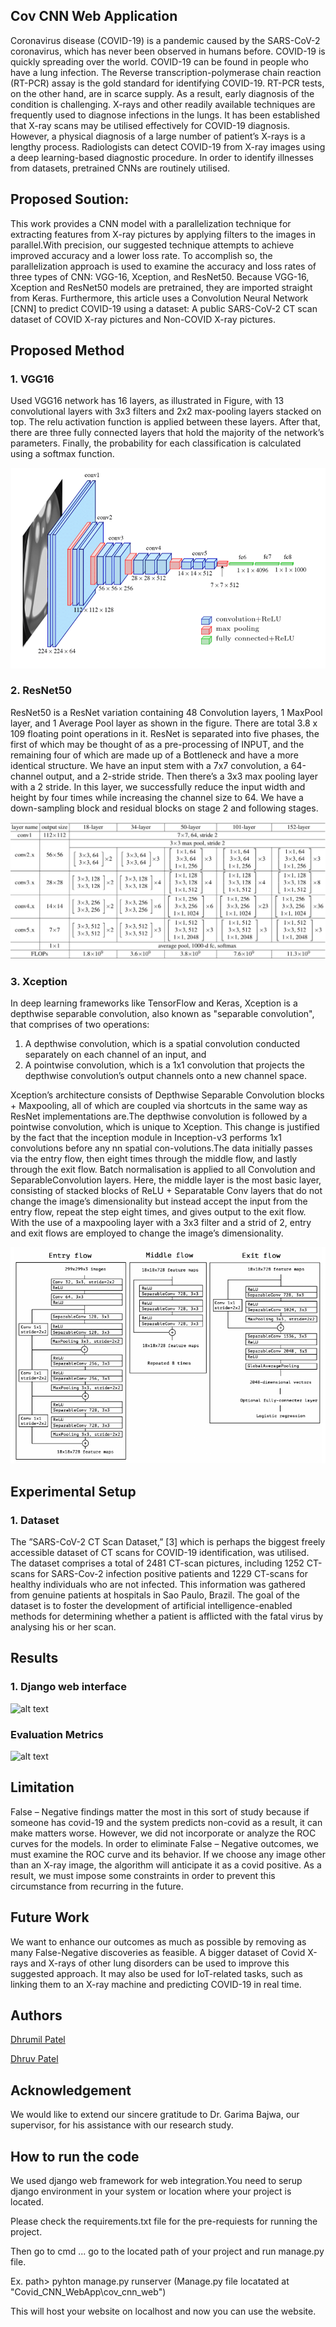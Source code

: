 ## Cov CNN Web Application

Coronavirus disease (COVID-19) is a pandemic caused by the SARS-CoV-2 coronavirus, which has never been observed in humans before. COVID-19 is quickly spreading over
the world. COVID-19 can be found in people who have a lung infection. The Reverse transcription-polymerase chain reaction
(RT-PCR) assay is the gold standard for identifying COVID-19. RT-PCR tests, on the other hand, are in scarce supply. As a result, early diagnosis of the condition is challenging. X-rays
and other readily available techniques are frequently used to diagnose infections in the lungs. It has been established that X-ray scans may be utilised effectively for COVID-19 diagnosis.
However, a physical diagnosis of a large number of patient’s X-rays is a lengthy process. Radiologists can detect COVID-19 from X-ray images using a deep learning-based diagnostic
procedure. In order to identify illnesses from datasets, pretrained CNNs are routinely utilised. 

## Proposed Soution:
This work provides a CNN model with a parallelization technique for extracting features from
X-ray pictures by applying filters to the images in parallel.With precision, our suggested technique attempts to achieve improved accuracy and a lower loss rate. To accomplish so, the
parallelization approach is used to examine the accuracy and loss rates of three types of CNN: VGG-16, Xception, and ResNet50. Because VGG-16, Xception and ResNet50 models are pretrained,
they are imported straight from Keras. Furthermore, this article uses a Convolution Neural Network [CNN] to predict COVID-19 using a dataset: A public SARS-CoV-2 CT scan dataset of
COVID X-ray pictures and Non-COVID X-ray pictures.


## Proposed Method

### 1. VGG16
Used VGG16 network has 16 layers, as illustrated in Figure, with 13 convolutional layers with 3x3 filters and 2x2 max-pooling layers stacked on top.
The relu activation function is applied between these layers. After that, there are three fully connected layers that hold the
majority of the network’s parameters. Finally, the probability for each classification is calculated using a softmax function.

![alt text](https://github.com/Dhrumil-1997/Covid19_Prediction/blob/main/vgg16.png)

### 2. ResNet50 
ResNet50 is a ResNet variation containing 48 Convolution layers, 1 MaxPool layer, and 1 Average Pool layer as shown
in the figure. There are total 3.8 x 109 floating point operations in it. ResNet is separated into five phases, the first
of which may be thought of as a pre-processing of INPUT, and the remaining four of which are made up of a Bottleneck
and have a more identical structure. We have an input stem with a 7x7 convolution, a 64-channel output, and a 2-stride
stride. Then there’s a 3x3 max pooling layer with a 2 stride. In this layer, we successfully reduce the input width and height
by four times while increasing the channel size to 64. We have a down-sampling block and residual blocks on stage 2 and following stages.

![alt text](https://github.com/Dhrumil-1997/Covid19_Prediction/blob/main/Resnet50.png)

### 3. Xception
In deep learning frameworks like TensorFlow and Keras, Xception is a depthwise separable convolution, also known as "separable convolution", that comprises of two operations:
1. A depthwise convolution, which is a spatial convolution conducted separately on each channel of an input, and
2. A pointwise convolution, which is a 1x1 convolution that projects the depthwise convolution’s output channels onto a new channel space.

Xception’s architecture consists of Depthwise Separable Convolution blocks + Maxpooling, all of which are coupled via shortcuts in the same way as ResNet implementations
are.The depthwise convolution is followed by a pointwise convolution, which is unique to Xception. This change is
justified by the fact that the inception module in Inception-v3 performs 1x1 convolutions before any nn spatial con-volutions.The data initially passes via the entry flow, then
eight times through the middle flow, and lastly through the exit flow. Batch normalisation is applied to all Convolution and SeparableConvolution layers. Here, the middle layer is the most basic layer, consisting 
of stacked blocks of ReLU + Separatable Conv layers that do not change the image’s dimensionality but instead accept the input from the entry flow, repeat the step eight times, and gives 
output to the exit flow. With the use of a maxpooling layer with a 3x3 filter and a strid of 2, entry and exit flows are employed to change the image’s dimensionality.


![alt text](https://github.com/Dhrumil-1997/Covid19_Prediction/blob/main/Xception.png)

## Experimental Setup

### 1. Dataset 
The ”SARS-CoV-2 CT Scan Dataset,” [3] which is perhaps the biggest freely accessible dataset of CT scans for
COVID-19 identification, was utilised. The dataset comprises a total of 2481 CT-scan pictures, including 1252 CT-scans
for SARS-Cov-2 infection positive patients and 1229 CT-scans for healthy individuals who are not infected. This
information was gathered from genuine patients at hospitals in Sao Paulo, Brazil. The goal of the dataset is to foster
the development of artificial intelligence-enabled methods for determining whether a patient is afflicted with the fatal virus
by analysing his or her scan.

## Results 
### 1. Django web interface

![alt text](https://raw.githubusercontent.com/Dhrumil-1997/Covid19_Prediction/new/main/)

### Evaluation Metrics

![alt text](https://raw.githubusercontent.com/Dhrumil-1997/Covid19_Prediction/new/main/)

## Limitation
False – Negative findings matter the most in this sort of
study because if someone has covid-19 and the system predicts
non-covid as a result, it can make matters worse. However,
we did not incorporate or analyze the ROC curves for the
models. In order to eliminate False – Negative outcomes, we
must examine the ROC curve and its behavior.
If we choose any image other than an X-ray image, the
algorithm will anticipate it as a covid positive. As a result,
we must impose some constraints in order to prevent this
circumstance from recurring in the future.

## Future Work
We want to enhance our outcomes as much as possible
by removing as many False-Negative discoveries as feasible.
A bigger dataset of Covid X-rays and X-rays of other lung
disorders can be used to improve this suggested approach. It
may also be used for IoT-related tasks, such as linking them
to an X-ray machine and predicting COVID-19 in real time.


## Authors
[Dhrumil Patel](https://github.com/Dhrumil-1997/)

[Dhruv Patel](https://github.com/dhruv2610/)


## Acknowledgement
We would like to extend our sincere gratitude to Dr. Garima Bajwa, our supervisor, for his assistance with our research study.

## How to run the code

We used django web framework for web integration.You need to serup django environment in your system or location where your project is located.

Please check the requirements.txt file for the pre-requiests for running the project.

Then go to cmd ... go to the located path of your project and run manage.py file.

Ex. path> pyhton manage.py runserver (Manage.py file locatated at "Covid_CNN_WebApp\cov_cnn_web")

This will host your website on localhost and now you can use the website.

